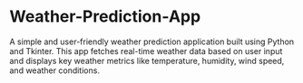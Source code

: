 # Weather-Prediction-App
A simple and user-friendly weather prediction application built using Python and Tkinter. This app fetches real-time weather data based on user input and displays key weather metrics like temperature, humidity, wind speed, and weather conditions.
